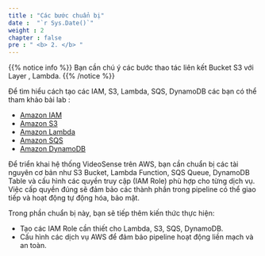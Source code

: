 ```yaml
---
title : "Các bước chuẩn bị"
date :  "`r Sys.Date()`" 
weight : 2 
chapter : false
pre : " <b> 2. </b> "
---
```


{{% notice info %}}
Bạn cần chú ý các bước thao tác liên kết Bucket S3 với Layer , Lambda. 
{{% /notice %}}

Để tìm hiểu cách tạo các IAM, S3, Lambda, SQS, DynamoDB các bạn có thể tham khảo bài lab :
  - [Amazon IAM](https://000002.awsstudygroup.com/)
  - [Amazon S3](https://000057.awsstudygroup.com/vi)
  - [Amazon Lambda](https://000022.awsstudygroup.com/vi/)
  - [Amazon SQS](https://000077.awsstudygroup.com/vi/)
  - [Amazon DynamoDB](https://000060.awsstudygroup.com/vi/)

Để triển khai hệ thống VideoSense trên AWS, bạn cần chuẩn bị các tài nguyên cơ bản như S3 Bucket, Lambda Function, SQS Queue, DynamoDB Table và cấu hình các quyền truy cập (IAM Role) phù hợp cho từng dịch vụ. Việc cấp quyền đúng sẽ đảm bảo các thành phần trong pipeline có thể giao tiếp và hoạt động tự động hóa, bảo mật.

Trong phần chuẩn bị này, bạn sẽ tiếp thêm kiến thức thực hiện:
- Tạo các IAM Role cần thiết cho Lambda, S3, SQS, DynamoDB.
- Cấu hình các dịch vụ AWS để đảm bảo pipeline hoạt động liền mạch và an toàn.



  
